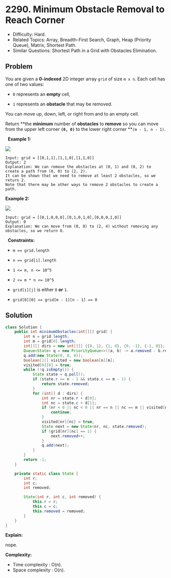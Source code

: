 # 2290. Minimum Obstacle Removal to Reach Corner

- Difficulty: Hard.
- Related Topics: Array, Breadth-First Search, Graph, Heap (Priority Queue), Matrix, Shortest Path.
- Similar Questions: Shortest Path in a Grid with Obstacles Elimination.

## Problem

You are given a **0-indexed** 2D integer array ```grid``` of size ```m x n```. Each cell has one of two values:


	
- ```0``` represents an **empty** cell,
	
- ```1``` represents an **obstacle** that may be removed.


You can move up, down, left, or right from and to an empty cell.

Return **the **minimum** number of **obstacles** to **remove** so you can move from the upper left corner **```(0, 0)```** to the lower right corner **```(m - 1, n - 1)```.

 
**Example 1:**

![](https://assets.leetcode.com/uploads/2022/04/06/example1drawio-1.png)

```
Input: grid = [[0,1,1],[1,1,0],[1,1,0]]
Output: 2
Explanation: We can remove the obstacles at (0, 1) and (0, 2) to create a path from (0, 0) to (2, 2).
It can be shown that we need to remove at least 2 obstacles, so we return 2.
Note that there may be other ways to remove 2 obstacles to create a path.
```

**Example 2:**

![](https://assets.leetcode.com/uploads/2022/04/06/example1drawio.png)

```
Input: grid = [[0,1,0,0,0],[0,1,0,1,0],[0,0,0,1,0]]
Output: 0
Explanation: We can move from (0, 0) to (2, 4) without removing any obstacles, so we return 0.
```

 
**Constraints:**


	
- ```m == grid.length```
	
- ```n == grid[i].length```
	
- ```1 <= m, n <= 10^5```
	
- ```2 <= m * n <= 10^5```
	
- ```grid[i][j]``` is either ```0``` **or** ```1```.
	
- ```grid[0][0] == grid[m - 1][n - 1] == 0```



## Solution

```java
class Solution {
    public int minimumObstacles(int[][] grid) {
        int n = grid.length;
        int m = grid[0].length;
        int[][] dirs = new int[][] {{0, 1}, {1, 0}, {0, -1}, {-1, 0}};
        Queue<State> q = new PriorityQueue<>((a, b) -> a.removed - b.removed);
        q.add(new State(0, 0, 0));
        boolean[][] visited = new boolean[n][m];
        visited[0][0] = true;
        while (!q.isEmpty()) {
            State state = q.poll();
            if (state.r == n - 1 && state.c == m - 1) {
                return state.removed;
            }
            for (int[] d : dirs) {
                int nr = state.r + d[0];
                int nc = state.c + d[1];
                if (nr < 0 || nc < 0 || nr == n || nc == m || visited[nr][nc]) {
                    continue;
                }
                visited[nr][nc] = true;
                State next = new State(nr, nc, state.removed);
                if (grid[nr][nc] == 1) {
                    next.removed++;
                }
                q.add(next);
            }
        }
        return -1;
    }

    private static class State {
        int r;
        int c;
        int removed;

        State(int r, int c, int removed) {
            this.r = r;
            this.c = c;
            this.removed = removed;
        }
    }
}
```

**Explain:**

nope.

**Complexity:**

* Time complexity : O(n).
* Space complexity : O(n).
